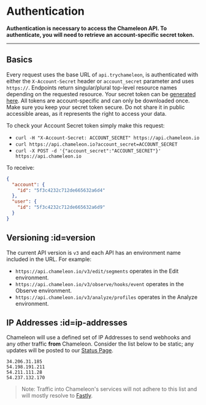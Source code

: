 # Authentication

**Authentication is necessary to access the Chameleon API. To authenticate, you will need to retrieve an account-specific secret token.**

---

## Basics

Every request uses the base URL of `api.trychameleon`, is authenticated with either the `X-Account-Secret` header or `account_secret` parameter and uses `https://`. Endpoints return singular/plural top-level resource names depending on the requested resource.
Your secret token can be [generated here](https://app.chameleon.io/settings/tokens). All tokens are account-specific and can only be downloaded once. Make sure you keep your secret token secure. Do not share it in public accessible areas, as it represents the right to access your data.

To check your Account Secret token simply make this request:

- `curl -H "X-Account-Secret: ACCOUNT_SECRET" https://api.chameleon.io`
- `curl https://api.chameleon.io?account_secret=ACCOUNT_SECRET`
- `curl -X POST -d '{"account_secret":"ACCOUNT_SECRET"}' https://api.chameleon.io`

To receive:

```json
{
  "account": {
    "id": "5f3c4232c712de665632a6d4"
  },
  "user": {
    "id": "5f3c4232c712de665632a6d9"
  }
}
```

## Versioning :id=version

The current API version is `v3` and each API has an environment name included in the URL. For example:

- `https://api.chameleon.io/v3/edit/segments` operates in the Edit environment.
- `https://api.chameleon.io/v3/observe/hooks/event` operates in the Observe environment.
- `https://api.chameleon.io/v3/analyze/profiles` operates in the Analyze environment.


## IP Addresses :id=ip-addresses

Chameleon will use a defined set of IP Addresses to send webhooks and any other traffic **from** Chameleon.
Consider the list below to be static; any updates will be posted to our [Status Page](https://status.chameleon.io).

```text
34.206.31.185
54.198.191.211
54.211.111.28
54.237.132.170
```


> Note: Traffic into Chameleon's services will not adhere to this list and will mostly resolve to [Fastly](https://www.fastly.com/).
